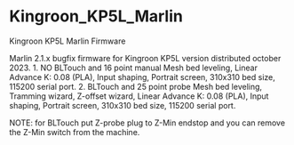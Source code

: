 # Kingroon_KP5L_Marlin
Kingroon KP5L Marlin Firmware

Marlin 2.1.x bugfix firmware for Kingroon KP5L version distributed october 2023.
1.
NO BLTouch and 16 point manual Mesh bed leveling, 
Linear Advance K: 0.08 (PLA),
Input shaping,
Portrait screen,
310x310 bed size,
115200 serial port.
2. 
BLTouch and 25 point probe Mesh bed leveling,
Tramming wizard,
Z-offset wizard,
Linear Advance K: 0.08 (PLA), 
Input shaping,
Portrait screen,
310x310 bed size,
115200 serial port.

NOTE: for BLTouch put Z-probe plug to Z-Min endstop and you can remove the Z-Min switch from the machine.
